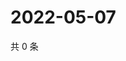 # 2022-05-07

共 0 条

<!-- BEGIN WEIBO -->
<!-- 最后更新时间 Sat May 07 2022 02:16:35 GMT+0800 (China Standard Time) -->

<!-- END WEIBO -->
